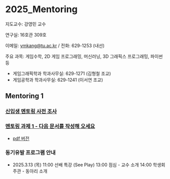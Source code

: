 # 2025_Mentoring

지도교수: 강영민 교수

연구실: 16호관 309호

이메일: ymkang@tu.ac.kr / 전화: 629-1253 (내선)

주요 과목: 게임수학, 2D 게임 프로그래밍, 머신러닝, 3D 그래픽스 프로그래밍, 파이썬 등

* 게임그래픽학과 학과사무실: 629-1271 (김형철 조교)
* 게임공학과 학과사무실: 629-1241 (이서연 조교)

  
## Mentoring 1

### [신입생 멘토링 사전 조사](https://forms.office.com/r/ZQeA7eqxg6)

### [멘토링 과제 1 - 다음 문서를 작성해 오세요](https://github.com/dknife/2025_Mentoring/raw/main/Resource/2025_1_1_%EB%A9%98%ED%86%A0%EB%A7%81%20%EA%B3%BC%EC%A0%9C.hwpx)
* [pdf 버전](https://github.com/dknife/2025_Mentoring/raw/main/Resource/2025_1_1_%EB%A9%98%ED%86%A0%EB%A7%81%20%EA%B3%BC%EC%A0%9C.pdf)

### 동기유발 프로그램 안내
* 2025.3.13 (목)
  11:00 선배 특강 (See Play)
  13:00 점심 - 교수 소개
  14:00 학생회 주관 - 동아리 소개
